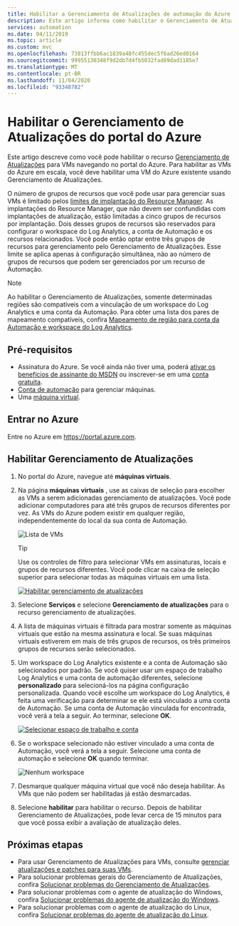 ```yaml
---
title: Habilitar a Gerenciamento de Atualizações de automação do Azure do portal do Azure
description: Este artigo informa como habilitar o Gerenciamento de Atualizações do portal do Azure.
services: automation
ms.date: 04/11/2019
ms.topic: article
ms.custom: mvc
ms.openlocfilehash: 73813ffbb6ac1839a48fc455dec5f6ad26ed0164
ms.sourcegitcommit: 99955130348f9d2db7d4fb5032fad89dad3185e7
ms.translationtype: MT
ms.contentlocale: pt-BR
ms.lasthandoff: 11/04/2020
ms.locfileid: "93348782"
---
```

# <a name="enable-update-management-from-the-azure-portal"></a>Habilitar o Gerenciamento de Atualizações do portal do Azure

Este artigo descreve como você pode habilitar o recurso [Gerenciamento de Atualizações](overview.md) para VMs navegando no portal do Azure. Para habilitar as VMs do Azure em escala, você deve habilitar uma VM do Azure existente usando Gerenciamento de Atualizações.

O número de grupos de recursos que você pode usar para gerenciar suas VMs é limitado pelos [limites de implantação do Resource Manager](../../azure-resource-manager/templates/cross-scope-deployment.md). As implantações do Resource Manager, que não devem ser confundidas com implantações de atualização, estão limitadas a cinco grupos de recursos por implantação. Dois desses grupos de recursos são reservados para configurar o workspace do Log Analytics, a conta de Automação e os recursos relacionados. Você pode então optar entre três grupos de recursos para gerenciamento pelo Gerenciamento de Atualizações. Esse limite se aplica apenas à configuração simultânea, não ao número de grupos de recursos que podem ser gerenciados por um recurso de Automação.

> [!NOTE]
> Ao habilitar o Gerenciamento de Atualizações, somente determinadas regiões são compatíveis com a vinculação de um workspace do Log Analytics e uma conta da Automação. Para obter uma lista dos pares de mapeamento compatíveis, confira [Mapeamento de região para conta da Automação e workspace do Log Analytics](../how-to/region-mappings.md).

## <a name="prerequisites"></a>Pré-requisitos

* Assinatura do Azure. Se você ainda não tiver uma, poderá [ativar os benefícios de assinante do MSDN](https://azure.microsoft.com/pricing/member-offers/msdn-benefits-details/) ou inscrever-se em uma [conta gratuita](https://azure.microsoft.com/free/?WT.mc_id=A261C142F).
* [Conta de automação](../index.yml) para gerenciar máquinas.
* Uma [máquina virtual](../../virtual-machines/windows/quick-create-portal.md).

## <a name="sign-in-to-azure"></a>Entrar no Azure

Entre no Azure em https://portal.azure.com.

## <a name="enable-update-management"></a>Habilitar Gerenciamento de Atualizações

1. No portal do Azure, navegue até **máquinas virtuais**.

2. Na página **máquinas virtuais** , use as caixas de seleção para escolher as VMs a serem adicionadas gerenciamento de atualizações. Você pode adicionar computadores para até três grupos de recursos diferentes por vez. As VMs do Azure podem existir em qualquer região, independentemente do local da sua conta de Automação.

    ![Lista de VMs](media/enable-from-portal/vmlist.png)

    > [!TIP]
    > Use os controles de filtro para selecionar VMs em assinaturas, locais e grupos de recursos diferentes. Você pode clicar na caixa de seleção superior para selecionar todas as máquinas virtuais em uma lista.

    [![Habilitar gerenciamento de atualizações](./media/enable-from-portal/onboard-feature.png)](./media/enable-from-portal/onboard-feature-expanded.png#lightbox)

3. Selecione **Serviços** e selecione **Gerenciamento de atualizações** para o recurso gerenciamento de atualizações.

4. A lista de máquinas virtuais é filtrada para mostrar somente as máquinas virtuais que estão na mesma assinatura e local. Se suas máquinas virtuais estiverem em mais de três grupos de recursos, os três primeiros grupos de recursos serão selecionados.

5. Um workspace do Log Analytics existente e a conta de Automação são selecionados por padrão. Se você quiser usar um espaço de trabalho Log Analytics e uma conta de automação diferentes, selecione **personalizado** para selecioná-los na página configuração personalizada. Quando você escolhe um workspace do Log Analytics, é feita uma verificação para determinar se ele está vinculado a uma conta de Automação. Se uma conta de Automação vinculada for encontrada, você verá a tela a seguir. Ao terminar, selecione **OK**.

    [![Selecionar espaço de trabalho e conta](./media/enable-from-portal/select-workspace-and-account.png)](./media/enable-from-portal/select-workspace-and-account-expanded.png#lightbox)

6. Se o workspace selecionado não estiver vinculado a uma conta de Automação, você verá a tela a seguir. Selecione uma conta de automação e selecione **OK** quando terminar.

    ![Nenhum workspace](media/enable-from-portal/no-workspace.png)

7. Desmarque qualquer máquina virtual que você não deseja habilitar. As VMs que não podem ser habilitadas já estão desmarcadas.

8. Selecione **habilitar** para habilitar o recurso. Depois de habilitar Gerenciamento de Atualizações, pode levar cerca de 15 minutos para que você possa exibir a avaliação de atualização deles.

## <a name="next-steps"></a>Próximas etapas

* Para usar Gerenciamento de Atualizações para VMs, consulte [gerenciar atualizações e patches para suas VMs](manage-updates-for-vm.md).
* Para solucionar problemas gerais do Gerenciamento de Atualizações, confira [Solucionar problemas do Gerenciamento de Atualizações](../troubleshoot/update-management.md).
* Para solucionar problemas com o agente de atualização do Windows, confira [Solucionar problemas do agente de atualização do Windows](../troubleshoot/update-agent-issues.md).
* Para solucionar problemas com o agente de atualização do Linux, confira [Solucionar problemas do agente de atualização do Linux](../troubleshoot/update-agent-issues-linux.md).
